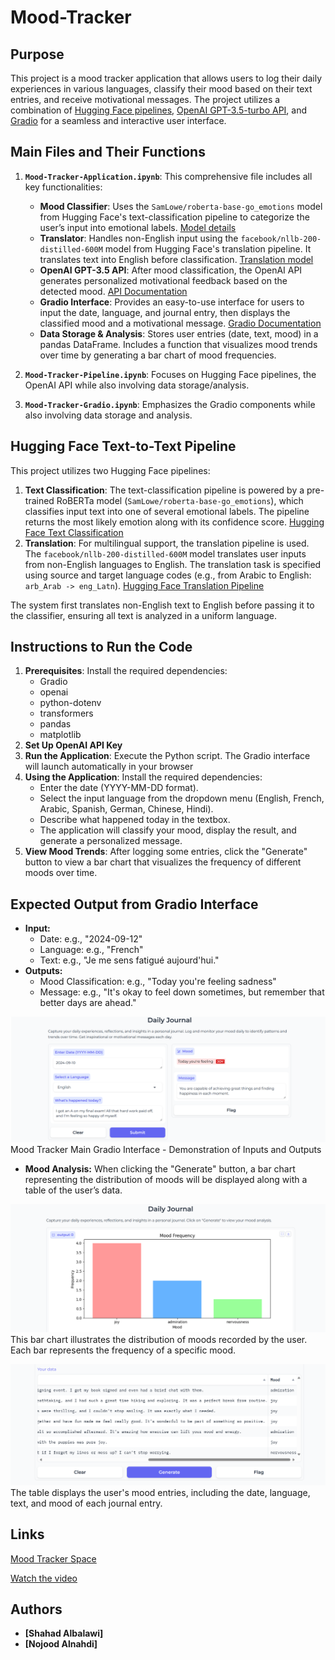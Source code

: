 # Mood-Tracker

## Purpose
This project is a mood tracker application that allows users to log their daily experiences in various languages, classify their mood based on their text entries, and receive motivational messages. The project utilizes a combination of [Hugging Face pipelines](https://huggingface.co/models), [OpenAI GPT-3.5-turbo API](https://beta.openai.com/docs/models/gpt-3-5), and [Gradio](https://gradio.app/) for a seamless and interactive user interface.

## Main Files and Their Functions
1. **`Mood-Tracker-Application.ipynb`**: This comprehensive file includes all key functionalities:
   - **Mood Classifier**: Uses the `SamLowe/roberta-base-go_emotions` model from Hugging Face's text-classification pipeline to categorize the user’s input into emotional labels. [Model details](https://huggingface.co/SamLowe/roberta-base-go_emotions)
   - **Translator**: Handles non-English input using the `facebook/nllb-200-distilled-600M` model from Hugging Face's translation pipeline. It translates text into English before classification. [Translation model](https://huggingface.co/facebook/nllb-200-distilled-600M)
   - **OpenAI GPT-3.5 API**: After mood classification, the OpenAI API generates personalized motivational feedback based on the detected mood. [API Documentation](https://beta.openai.com/docs/models/gpt-3-5)
   - **Gradio Interface**: Provides an easy-to-use interface for users to input the date, language, and journal entry, then displays the classified mood and a motivational message. [Gradio Documentation](https://gradio.app/docs/)
   - **Data Storage & Analysis**: Stores user entries (date, text, mood) in a pandas DataFrame. Includes a function that visualizes mood trends over time by generating a bar chart of mood frequencies.

2. **`Mood-Tracker-Pipeline.ipynb`**: Focuses on Hugging Face pipelines, the OpenAI API while also involving data storage/analysis.

3. **`Mood-Tracker-Gradio.ipynb`**: Emphasizes the Gradio components while also involving data storage and analysis.

## Hugging Face Text-to-Text Pipeline

This project utilizes two Hugging Face pipelines:
1. **Text Classification**: The text-classification pipeline is powered by a pre-trained RoBERTa model (`SamLowe/roberta-base-go_emotions`), which classifies input text into one of several emotional labels. The pipeline returns the most likely emotion along with its confidence score. [Hugging Face Text Classification](https://huggingface.co/models?pipeline_tag=text-classification)
2. **Translation**: For multilingual support, the translation pipeline is used. The `facebook/nllb-200-distilled-600M` model translates user inputs from non-English languages to English. The translation task is specified using source and target language codes (e.g., from Arabic to English: `arb_Arab -> eng_Latn`). [Hugging Face Translation Pipeline](https://huggingface.co/models?pipeline_tag=translation)

The system first translates non-English text to English before passing it to the classifier, ensuring all text is analyzed in a uniform language.

## Instructions to Run the Code

1. **Prerequisites**: Install the required dependencies:
   - Gradio
   - openai
   - python-dotenv
   - transformers
   - pandas
   - matplotlib
3. **Set Up OpenAI API Key**
4. **Run the Application**: Execute the Python script. The Gradio interface will launch automatically in your browser
5. **Using the Application**: Install the required dependencies:
   - Enter the date (YYYY-MM-DD format).
   - Select the input language from the dropdown menu (English, French, Arabic, Spanish, German, Chinese, Hindi).
   - Describe what happened today in the textbox.
   - The application will classify your mood, display the result, and generate a personalized message.
6. **View Mood Trends**: After logging some entries, click the "Generate" button to view a bar chart that visualizes the frequency of different moods over time.

## Expected Output from Gradio Interface
- **Input:**
  - Date: e.g., "2024-09-12"
  - Language: e.g., "French"
  - Text: e.g., "Je me sens fatigué aujourd'hui."
- **Outputs:**
  - Mood Classification: e.g., "Today you're feeling sadness"
  - Message: e.g., "It's okay to feel down sometimes, but remember that better days are ahead."

![Alt text](images/MoodTracker-GradioInterface.png)
Mood Tracker Main Gradio Interface - Demonstration of Inputs and Outputs


- **Mood Analysis:** When clicking the "Generate" button, a bar chart representing the distribution of moods will be displayed along with a table of the user’s data.

![Alt text](images/BarChar-GradioInterface.png)
This bar chart illustrates the distribution of moods recorded by the user. Each bar represents the frequency of a specific mood.

![Alt text](images/DataFrame-GradioInterface.png)
The table displays the user's mood entries, including the date, language, text, and mood of each journal entry.

## Links
[Mood Tracker Space](https://huggingface.co/spaces/Nojoodalnahdi/Mood_Tracker)

[Watch the video](https://drive.google.com/file/d/1kn9-SZzoE44kIwY_P85VZPZI2aVgHbb6/view?usp=sharing)

## Authors
- **[Shahad Albalawi]**
- **[Nojood Alnahdi]**

